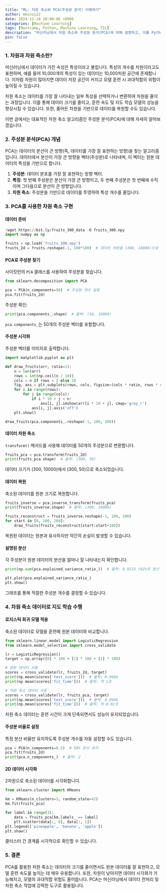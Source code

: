 ```yaml
---
title: "ML: 차원 축소와 PCA(주성분 분석) 이해하기"
author: mminzy22
date: 2024-12-18 10:00:00 +0900
categories: [Machine Learning]
tags: [Bootcamp, Python, Machine Learning, TIL]
description: "머신러닝에서 차원 축소와 주성분 분석(PCA)에 대해 설명하고, 이를 Python 코드로 구현하는 방법을 다룹니다."
pin: false
---
```




### 1. 차원과 차원 축소란?
머신러닝에서 데이터가 가진 속성은 특성이라고 불립니다. 특성의 개수를 차원이라고도 표현하며, 예를 들어 10,000개의 특성이 있는 데이터는 10,000차원 공간에 존재합니다. 이처럼 차원이 많아지면 데이터 저장 공간이 커지고 모델 훈련 시 과대적합의 위험이 높아질 수 있습니다.

차원 축소는 데이터를 가장 잘 나타내는 일부 특성을 선택하거나 변환하여 차원을 줄이는 과정입니다. 이를 통해 데이터 크기를 줄이고, 훈련 속도 및 지도 학습 모델의 성능을 향상시킬 수 있습니다. 또한, 줄어든 차원을 기반으로 데이터를 복원할 수도 있습니다.

이번 글에서는 대표적인 차원 축소 알고리즘인 주성분 분석(PCA)에 대해 자세히 알아보겠습니다.

### 2. 주성분 분석(PCA) 개념
PCA는 데이터의 분산이 큰 방향(즉, 데이터를 가장 잘 표현하는 방향)을 찾는 알고리즘입니다. 데이터에서 분산이 가장 큰 방향을 벡터(주성분)로 나타내며, 이 벡터는 원본 데이터의 특성을 기반으로 합니다.

1. **주성분**: 데이터 분포를 가장 잘 표현하는 방향 벡터.
2. **특징**: 첫 번째 주성분은 분산이 가장 큰 방향이고, 두 번째 주성분은 첫 번째에 수직이며 그다음으로 분산이 큰 방향입니다.
3. **차원 축소**: 주성분을 기반으로 데이터를 투영하여 특성 개수를 줄입니다.

### 3. PCA를 사용한 차원 축소 구현

#### 데이터 준비

```python
!wget https://bit.ly/fruits_300_data -O fruits_300.npy
import numpy as np

fruits = np.load('fruits_300.npy')
fruits_2d = fruits.reshape(-1, 100*100)  # 데이터 차원을 (300, 10000)으로 변환
```

#### PCA로 주성분 찾기
사이킷런의 `PCA` 클래스를 사용하여 주성분을 찾습니다.

```python
from sklearn.decomposition import PCA

pca = PCA(n_components=50)  # 주성분 개수 설정
pca.fit(fruits_2d)
```

주성분 확인:

```python
print(pca.components_.shape)  # 출력: (50, 10000)
```
`pca.components_`는 50개의 주성분 벡터를 포함합니다.

#### 주성분 시각화
주성분 벡터를 이미지로 출력합니다.

```python
import matplotlib.pyplot as plt

def draw_fruits(arr, ratio=1):
    n = len(arr)
    rows = int(np.ceil(n / 10))
    cols = n if rows < 2 else 10
    fig, axs = plt.subplots(rows, cols, figsize=(cols * ratio, rows * ratio), squeeze=False)
    for i in range(rows):
        for j in range(cols):
            if i * 10 + j < n:
                axs[i, j].imshow(arr[i * 10 + j], cmap='gray_r')
            axs[i, j].axis('off')
    plt.show()

draw_fruits(pca.components_.reshape(-1, 100, 100))
```

#### 데이터 차원 축소
`transform()` 메서드를 사용해 데이터를 50개의 주성분으로 변환합니다.

```python
fruits_pca = pca.transform(fruits_2d)
print(fruits_pca.shape)  # 출력: (300, 50)
```
데이터 크기가 (300, 10000)에서 (300, 50)으로 축소되었습니다.

#### 데이터 복원
축소된 데이터를 원본 크기로 복원합니다.

```python
fruits_inverse = pca.inverse_transform(fruits_pca)
print(fruits_inverse.shape)  # 출력: (300, 10000)

fruits_reconstruct = fruits_inverse.reshape(-1, 100, 100)
for start in [0, 100, 200]:
    draw_fruits(fruits_reconstruct[start:start+100])
```
복원된 데이터는 원본과 유사하지만 약간의 손실이 발생할 수 있습니다.

#### 설명된 분산
각 주성분이 원본 데이터의 분산을 얼마나 잘 나타내는지 확인합니다.

```python
print(np.sum(pca.explained_variance_ratio_))  # 출력: 0.9215 (92%의 분산 유지)

plt.plot(pca.explained_variance_ratio_)
plt.show()
```
그래프를 통해 적절한 주성분 개수를 결정할 수 있습니다.

### 4. 차원 축소 데이터로 지도 학습 수행

#### 로지스틱 회귀 모델 적용
축소된 데이터로 모델을 훈련해 원본 데이터와 비교합니다.

```python
from sklearn.linear_model import LogisticRegression
from sklearn.model_selection import cross_validate

lr = LogisticRegression()
target = np.array([0] * 100 + [1] * 100 + [2] * 100)

# 원본 데이터 사용
scores = cross_validate(lr, fruits_2d, target)
print(np.mean(scores['test_score']))  # 출력: 0.9966
print(np.mean(scores['fit_time']))  # 출력: 약 1초

# 차원 축소 데이터 사용
scores = cross_validate(lr, fruits_pca, target)
print(np.mean(scores['test_score']))  # 출력: 0.9966
print(np.mean(scores['fit_time']))  # 출력: 약 0.02초
```
차원 축소 데이터는 훈련 시간이 크게 단축되면서도 성능이 유지되었습니다.

#### 주성분 비율로 설정
특정 분산 비율만 유지하도록 주성분 개수를 자동 설정할 수도 있습니다.

```python
pca = PCA(n_components=0.5)  # 50% 분산 유지
pca.fit(fruits_2d)
print(pca.n_components_)  # 출력: 2
```

#### 2D 데이터 시각화
2차원으로 축소된 데이터를 시각화합니다.

```python
from sklearn.cluster import KMeans

km = KMeans(n_clusters=3, random_state=42)
km.fit(fruits_pca)

for label in range(3):
    data = fruits_pca[km.labels_ == label]
    plt.scatter(data[:, 0], data[:, 1])
plt.legend(['pineapple', 'banana', 'apple'])
plt.show()
```
클러스터 간 경계를 시각적으로 확인할 수 있습니다.

### 5. 결론
PCA를 활용한 차원 축소는 데이터의 크기를 줄이면서도 원본 데이터를 잘 표현하고, 모델 훈련 속도를 높이는 데 매우 유용합니다. 또한, 차원이 낮아지면 데이터 시각화가 가능해지고, 모델의 과대적합 위험도 줄어듭니다. PCA는 머신러닝에서 데이터 전처리 및 차원 축소 작업에 강력한 도구로 활용됩니다.

